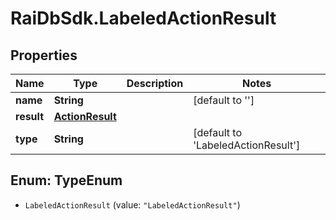# RaiDbSdk.LabeledActionResult

## Properties

Name | Type | Description | Notes
------------ | ------------- | ------------- | -------------
**name** | **String** |  | [default to &#39;&#39;]
**result** | [**ActionResult**](ActionResult.md) |  | 
**type** | **String** |  | [default to &#39;LabeledActionResult&#39;]



## Enum: TypeEnum


* `LabeledActionResult` (value: `"LabeledActionResult"`)




